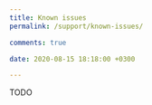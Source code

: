 ```yaml
---
title: Known issues
permalink: /support/known-issues/

comments: true

date: 2020-08-15 18:18:00 +0300

---
```


TODO
